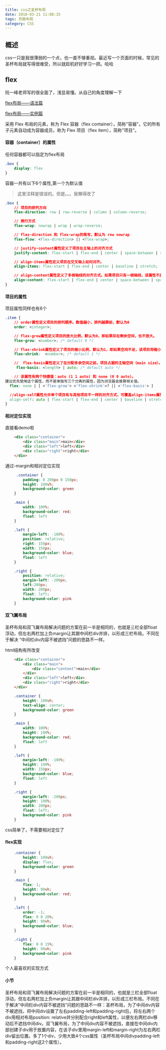 ```yaml
---
title: css之圣杯布局
date: 2018-03-21 11:08:15
tags: 页面布局
category: CSS
---
```

## 概述
css一只是我很薄弱的一个点，也一直不够重视。最近写一个页面的时候，常见的圣杯布局就写得很难受，所以就趁机好好学习一把。哈哈

## flex
阮一峰老师写的很全面了，浅显易懂。从自己的角度理解一下

<a href = "http://www.ruanyifeng.com/blog/2015/07/flex-grammar.html">flex布局——语法篇</a>

<a href = "http://www.ruanyifeng.com/blog/2015/07/flex-examples.html">flex布局——实例篇</a>

采用 Flex 布局的元素，称为 Flex 容器（flex container），简称"容器"。它的所有子元素自动成为容器成员，称为 Flex 项目（flex item），简称"项目"。

#### 容器（container）的属性

任何容器都可以指定为flex布局
```css
.box {
    display: flex
}
```
容器一共有以下6个属性,第一个为默认值
> 这里注释是错误的。但是。。。我懒得改了
```css
.box {
    // 项目的排列方向
    flex-direction: row | row-reverse | column | column-reverse;

    // 换行方式
    flex-wrap: nowrap | wrap | wrap-reverse;

    // flex-direction 和 flex-wrap的简写，默认为 row nowrap
    flex-flow: <flex-direction> || <flex-wrap>;

    // justify-content属性定义了项目在主轴上的对齐方式
    justify-content: flex-start | flex-end | center | space-between | space-around;

    // align-items属性定义项目在交叉轴上如何对齐。
    align-items: flex-start | flex-end | center | baseline | stretch;

    // align-content属性定义了多根轴线的对齐方式。如果项目只有一根轴线，该属性不起作用。
    align-content: flex-start | flex-end | center | space-between | space-around | stretch
}

```
#### 项目的属性

项目属性同样也有6个
```css
.item {
    // order属性定义项目的排列顺序。数值越小，排列越靠前，默认为0
    order: <integer>;

    // flex-grow属性定义项目的放大比例，默认为0，即如果存在剩余空间，也不放大。
    flex-grow: <number>; /* default 0 */

    // flex-shrink属性定义了项目的缩小比例，默认为1，即如果空间不足，该项目将缩小。
    flex-shrink:  <number>; /* default 1 */

    //  flex-basis属性定义了在分配多余空间之前，项目占据的主轴空间（main size）。浏览器根据这个属性，计算主轴是否有多余空间。它的默认值为auto，即项目的本来大小。
     flex-basis: <length> | auto; /* default auto */

    // 该属性有两个快捷值：auto (1 1 auto) 和 none (0 0 auto)。
建议优先使用这个属性，而不是单独写三个分离的属性，因为浏览器会推算相关值。
  flex: none | [ <'flex-grow'> <'flex-shrink'>? || <'flex-basis'> ]

  //align-self属性允许单个项目有与其他项目不一样的对齐方式，可覆盖align-items属性。默
  align-self: auto | flex-start | flex-end | center | baseline | stretch;
}
```

#### 相对定位实现

直接看demo啦
```html
    <div class="container">
        <div class="main">main</div>
        <div class="left">left</div>
        <div class="right">right</div>
    </div>
```

通过-margin和相对定位实现

```css
     .container {
        padding: 0 200px 0 150px;
        height: 100vh;
        background-color: green
    }

    .main {
        width: 100%;
        background-color: red;
        float: left
    }

    .left {
        margin-left: -100%;
        position: relative;
        right: 150px;
        width: 150px;
        background-color: blue;
        float: left
    }

    .right {
        position: relative;
        margin-left: -200px;
        left:200px;
        width: 200px;
        float: left;        
        background-color: pink
    }
```

#### 双飞翼布局
圣杯布局和双飞翼布局解决问题的方案在前一半是相同的，也就是三栏全部float浮动，但左右两栏加上负margin让其跟中间栏div并排，以形成三栏布局。不同在于解决 “中间栏div内容不被遮挡”问题的思路不一样。 

html结构有所改变
```html
    <div class="container">
        <div class="main">
            <div class="content">main</div> 
        </div>
        <div class="left">left</div>
        <div class="right">right</div>
    </div>
```

```css
    .container {
        height: 100vh;
        text-align: center;
        background-color: green
    }

    .main {
        width: 100%;
        height: 100%;
        background-color: red;
        float: left
    }

    .left {
        margin-left: -100%;
        height: 100%;
        width: 150px;
        background-color: blue;
        float: left
    }

    .right {
        margin-left: -200px;
        height: 100%;
        width: 200px;
        float: left;        
        background-color: pink
    }
```
css简单了，不需要相对定位了


#### flex实现
```css
    .container {
        height: 100vh;
        display: flex;
        background-color: green
    }

    .main {
        flex: 1;
        height: 90vh;
        background-color: red;
    }

    .left {
        order: -1;
        flex: 0 0 20%;
        height: 90vh;
        background-color: blue;
    }

    .right {
        flex: 0 0 15%;
        height: 90vh;
        background-color: pink
    }

```

个人最喜欢的实现方式

#### 小节

圣杯布局和双飞翼布局解决问题的方案在前一半是相同的，也就是三栏全部float浮动，但左右两栏加上负margin让其跟中间栏div并排，以形成三栏布局。不同在于解决”中间栏div内容不被遮挡“问题的思路不一样：圣杯布局，为了中间div内容不被遮挡，将中间div设置了左右padding-left和padding-right后，将左右两个div用相对布局position: relative并分别配合right和left属性，以便左右两栏div移动后不遮挡中间div。双飞翼布局，为了中间div内容不被遮挡，直接在中间div内部创建子div用于放置内容，在该子div里用margin-left和margin-right为左右两栏div留出位置。多了1个div，少用大致4个css属性（圣杯布局中间divpadding-left和padding-right这2个属性）。


